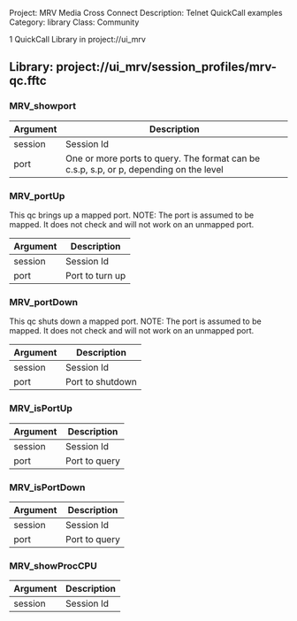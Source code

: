 Project: MRV Media Cross Connect
Description: Telnet QuickCall examples
Category: library
Class: Community

1 QuickCall Library in project://ui_mrv
## Library: project://ui_mrv/session_profiles/mrv-qc.fftc
### MRV_showport

Argument | Description
------------ | -------------
session | Session Id
port | One or more ports to query. The format can be c.s.p, s.p, or p, depending on the level
### MRV_portUp
This qc brings up a mapped port. 
NOTE: The port is assumed to be mapped. It does not check and will not work on an unmapped port.

Argument | Description
------------ | -------------
session | Session Id
port | Port to turn up
### MRV_portDown
This qc shuts down a mapped port. 
NOTE: The port is assumed to be mapped. It does not check and will not work on an unmapped port.

Argument | Description
------------ | -------------
session | Session Id
port | Port to shutdown
### MRV_isPortUp

Argument | Description
------------ | -------------
session | Session Id
port | Port to query
### MRV_isPortDown

Argument | Description
------------ | -------------
session | Session Id
port | Port to query
### MRV_showProcCPU

Argument | Description
------------ | -------------
session | Session Id
